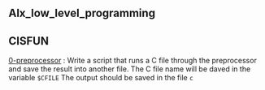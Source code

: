 ## Alx_low_level_programming
## CISFUN

[0-preprocessor](./0-preprocessor) : Write a script that runs a C file through the preprocessor and save the result into another file.
      The C file name will be daved in the variable `$CFILE`
      The output should be saved in the file `c`